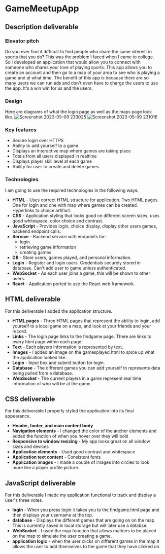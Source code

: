 # GameMeetupApp

## Description deliverable

### Elevator pitch

Do you ever find it difficult to find people who share the same interest in sports that you do? This was the problem I faced when I came to college. So i developed an application that would allow you to connect with someone who shares your love of playing sports. This app allows you to create an account and then go to a map of your area to see who is playing a game and at what time. The benefit of this app is because there are so many users we can run ads and don't even have to charge the users to use the app. It's a win win for us and the users. 

### Design
Here are diagrams of what the login page as well as the maps page look like.
![Screenshot 2023-05-09 233025](https://github.com/Bretton24/startup/assets/103625821/8ad2d5e5-729a-4d0e-a714-b97f10194353)
![Screenshot 2023-05-09 231016](https://github.com/Bretton24/startup/assets/103625821/c26c0348-1da1-484f-bedc-30b4da4a446b)


### Key features

- Secure login over HTTPS
- Ability to add yourself to a game
- Displays an interactive map where games are taking place
- Totals from all users displayed in realtime
- Displays player skill level at each game
- Ability for user to create and delete games

### Technologies

I am going to use the required technologies in the following ways.

- **HTML** - Uses correct HTML structure for application. Two HTML pages. One for login and one with map where games can be created. Hyperlinks to choice artifact.
- **CSS** - Application styling that looks good on different screen sizes, uses good whitespace, color choice and contrast.
- **JavaScript** - Provides login, choice display, display other users games, backend endpoint calls.
- **Service** - Backend service with endpoints for:
  - login
  - retrieving game information
  - creating games
- **DB** - Store users, games played, and personal information.
- **Login** - Register and login users. Credentials securely stored in database. Can't add user to game unless authenticated.
- **WebSocket** - As each user joins a game, this will be shown to other users.
- **React** - Application ported to use the React web framework.

## HTML deliverable

For this deliverable I added the application structure.

- **HTML pages** - Three HTML pages that represent the ability to login, add yourself to a local game on a map, and look at your friends and your record.
- **Links** - The login page links to the findgame page. There are links to every html page within each page. 
- **Text** - Each players information is represented by text.
- **Images** - I added an image on the gamesplayed.html to spice up what the application looked like.
- **Login** - Input box and submit button for login.
- **Database** - The different games you can add yourself to represents data being pulled from a database.
- **WebSocket** - The current players in a game represent real time information of who will be at the game. 

## CSS deliverable

For this deliverable I properly styled the application into its final appearance.

- **Header, footer, and main content body**
- **Navigation elements** - I changed the color of the anchor elements and added the function of when you hover over they will bold
- **Responsive to window resizing** - My app looks great on all window sizes and devices
- **Application elements** - Used good contrast and whitespace
- **Application text content** - Consistent fonts
- **Application images** - I made a couple of images into circles to look more like a player profile picture.

## JavaScript deliverable

For this deliverable I made my application functional to track and display a user's three votes.

- **login** - When you press login it takes you to the findgame.html page and then displays your username at the top.
- **database** - Displays the different games that are going on on the map. This is currently saved in local storage but will later use a databse.
- **WebSocket** - I used the map function that allows markers to be placed on the map to simulate the user creating a game.
- **application logic** - when the user clicks on different games in the map it allows the user to add themselves to the game that they have clicked on. 
